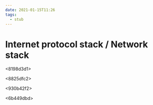 ```yaml
---
date: 2021-01-15T11:26
tags: 
  - stub
---
```


# Internet protocol stack / Network stack

<c4c250a4>

<8198d3d1>

<8825dfc2>

<930b42f2>

<6b449dbd>
